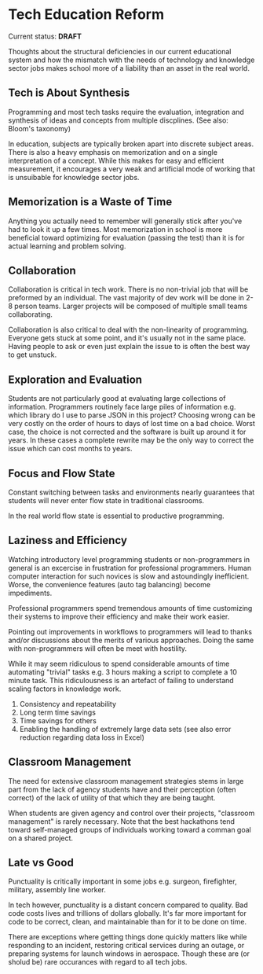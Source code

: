 # Tech Education Reform

Current status: **DRAFT**

Thoughts about the structural deficiencies in our current educational system and how the mismatch with the needs of technology and knowledge sector jobs makes school more of a liability than an asset in the real world.

## Tech is About Synthesis

Programming and most tech tasks require the evaluation, integration and synthesis of ideas and concepts from multiple discplines. (See also: Bloom's taxonomy)

In education, subjects are typically broken apart into discrete subject areas. There is also a heavy emphasis on memorization and on a single interpretation of a concept. While this makes for easy and efficient measurement, it encourages a very weak and artificial mode of working that is unsuibable for knowledge sector jobs.

## Memorization is a Waste of Time

Anything you actually need to remember will generally stick after you've had to look it up a few times. Most memorization in school is more beneficial toward optimizing for evaluation (passing the test) than it is for actual learning and problem solving.

## Collaboration

Collaboration is critical in tech work. There is no non-trivial job that will be preformed by an individual. The vast majority of dev work will be done in 2-8 person teams. Larger projects will be composed of multiple small teams collaborating.

Collaboration is also critical to deal with the non-linearity of programming. Everyone gets stuck at some point, and it's usually not in the same place. Having people to ask or even just explain the issue to is often the best way to get unstuck.

## Exploration and Evaluation

Students are not particularly good at evaluating large collections of information. Programmers routinely face large piles of information e.g. which library do I use to parse JSON in this project? Choosing wrong can be very costly on the order of hours to days of lost time on a bad choice. Worst case, the choice is not corrected and the software is built up around it for years. In these cases a complete rewrite may be the only way to correct the issue which can cost months to years.

## Focus and Flow State

Constant switching between tasks and environments nearly guarantees that students will never enter flow state in traditional classrooms.

In the real world flow state is essential to productive programming.

## Laziness and Efficiency

Watching introductory level programming students or non-programmers in general is an excercise in frustration for professional programmers. Human computer interaction for such novices is slow and astoundingly inefficient. Worse, the convenience features (auto tag balancing) become impediments.

Professional programmers spend tremendous amounts of time customizing their systems to improve their efficiency and make their work easier.

Pointing out improvements in workflows to programmers will lead to thanks and/or discussions about the merits of various approaches. Doing the same with non-programmers will often be meet with hostility.

While it may seem ridiculous to spend considerable amounts of time automating "trivial" tasks e.g. 3 hours making a script to complete a 10 minute task. This ridiculousness is an artefact of failing to understand scaling factors in knowledge work.

1. Consistency and repeatability
2. Long term time savings
3. Time savings for others
4. Enabling the handling of extremely large data sets (see also error reduction regarding data loss in Excel)

## Classroom Management

The need for extensive classroom management strategies stems in large part from the lack of agency students have and their perception (often correct) of the lack of utility of that which they are being taught.

When students are given agency and control over their projects, "classroom management" is rarely necessary. Note that the best hackathons tend toward self-managed groups of individuals working toward a comman goal on a shared project.

## Late vs Good

Punctuality is critically important in some jobs e.g. surgeon, firefighter, military, assembly line worker.

In tech however, punctuality is a distant concern compared to quality. Bad code costs lives and trillions of dollars globally. It's far more important for code to be correct, clean, and maintainable than for it to be done on time.

There are exceptions where getting things done quickly matters like while responding to an incident, restoring critical services during an outage, or preparing systems for launch windows in aerospace. Though these are (or sholud be) rare occurances with regard to all tech jobs.
